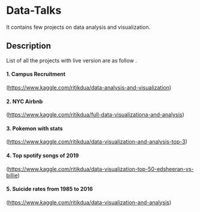 # Data-Talks
It contains few projects on data analysis and visualization.

## Description
List of all the projects with live version are as follow .

#### 1. Campus Recruitment
(https://www.kaggle.com/ritikdua/data-analysis-and-visualization)


#### 2. NYC Airbnb
(https://www.kaggle.com/ritikdua/full-data-visualizationa-and-analysis)

#### 3. Pokemon with stats
(https://www.kaggle.com/ritikdua/data-visualization-and-analysis-top-3)

#### 4. Top spotify songs of 2019
(https://www.kaggle.com/ritikdua/data-visualization-top-50-edsheeran-vs-billie)

#### 5. Suicide rates from 1985 to 2016
(https://www.kaggle.com/ritikdua/data-visualization-and-analysis)
